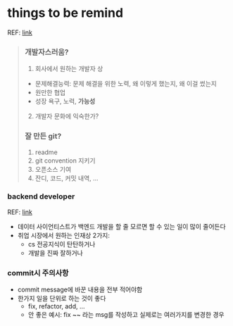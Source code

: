 things to be remind
=======
REF: [link](https://www.youtube.com/watch?v=iKKAvZ8JQBs&feature=youtu.be)
> ### 개발자스러움?
> 1. 회사에서 원하는 개발자 상
>   * 문제해결능력: 문제 해결을 위한 노력, 왜 이렇게 했는지, 왜 이걸 썼는지
>   * 원만한 협업  
>   * 성장 욕구, 노력, __가능성__
> 2. 개발자 문화에 익숙한가?
> 
> ### 잘 만든 git?
> 1. readme
> 2. git convention 지키기
> 3. 오픈소스 기여  
> 4. 잔디, 코드, 커밋 내역, ...  

### backend developer
REF: [link](https://www.youtube.com/watch?v=89bFo003oik)
* 데이터 사이언티스트가 백엔드 개발을 할 줄 모르면 할 수 있는 일이 많이 줄어든다
* 취업 시장에서 원하는 인재상 2가지:
    - cs 전공지식이 탄탄하거나
    - 개발을 진짜 잘하거나    
    
### commit시 주의사항
* commit message에 바꾼 내용을 전부 적어야함
* 한가지 일을 단위로 하는 것이 좋다
    * fix, refactor, add, ...
    * 안 좋은 예시: fix ~~ 라는 msg를 작성하고 실제로는 여러가지를 변경한 경우